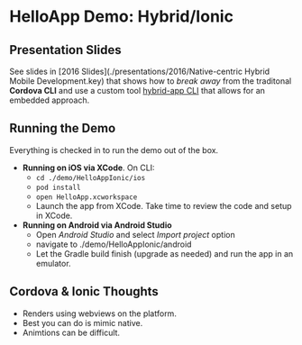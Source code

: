 # HelloApp Demo: Hybrid/Ionic

## Presentation Slides
See slides in [2016 Slides](./presentations/2016/Native-centric Hybrid Mobile Development.key) that shows how to *break away* from the traditonal **Cordova CLI** and use a custom tool [hybrid-app CLI](./cli-tool) that allows for an embedded approach.

## Running the Demo
Everything is checked in to run the demo out of the box.

* **Running on iOS via XCode**.  On CLI:
	* ```cd ./demo/HelloAppIonic/ios```
	* ```pod install```
	* ```open HelloApp.xcworkspace```
	* Launch the app from XCode.  Take time to review the code and setup in XCode.
* **Running on Android via Android Studio** 
	* Open *Android Studio* and select *Import project* option
	* navigate to ./demo/HelloAppIonic/android
	* Let the Gradle build finish (upgrade as needed) and run the app in an emulator.

## Cordova & Ionic Thoughts
* Renders using webviews on the platform.  
* Best you can do is mimic native.
* Animtions can be difficult.